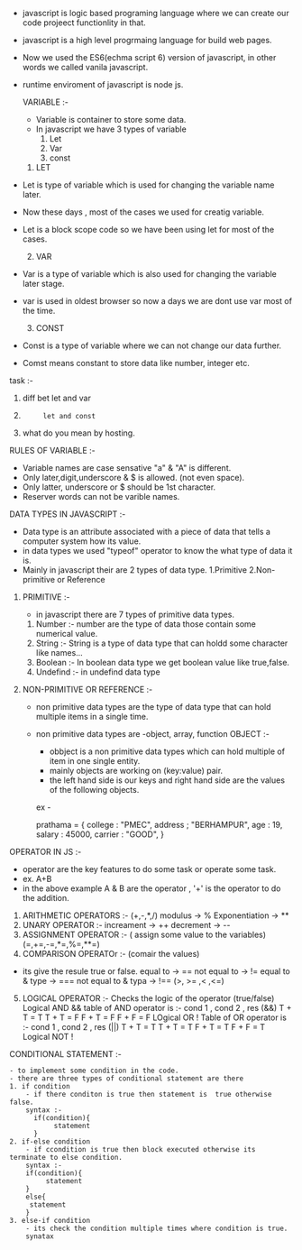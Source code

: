 - javascript is logic based programing language where we can create our code projeect functionlity in that.
- javascript is a high level progrmaing language for build web pages.
- Now we used the ES6(echma script 6) version of javascript, in other words we called vanila javascript.
- runtime enviroment of javascript is node js.

  VARIABLE :-

  - Variable  is container to store some data.
  - In javascript we have 3 types of variable
       1. Let
       2. Var
       3. const

   1. LET

- Let is type of variable which is used for changing the variable name later.
-  Now these days , most of the cases we used for creatig variable.
- Let is a block scope code so we have been using let for most of the cases.

  2. VAR

- Var is a type  of variable which is also used for changing the variable later stage.
- var is used in oldest browser so now a days we are dont use var most of the time.

  3. CONST

- Const is a type of variable where we can not change our data further.
- Comst means constant to store data like number, integer etc.

task :-
1. diff bet let and var
2.          let and const
3. what do you mean by hosting.

RULES OF VARIABLE :-
 
   - Variable names are case sensative "a" & "A" is different.
   - Only later,digit,underscore & $ is allowed. (not even space).
   - Only latter, underscore or $ should be 1st  character.
   - Reserver words can not be varible names.

DATA TYPES IN JAVASCRIPT :-

  - Data type is an attribute associated with a piece of data  that tells a computer system how its value.
  - in data types we used "typeof" operator to know the what type of data it is.
  - Mainly in javascript their are 2 types of data type.
     1.Primitive
     2.Non-primitive or Reference

1. PRIMITIVE :-

   - in javascript there are 7 types of primitive data types.
   1. Number :- number are the type of data those contain some  numerical value.
   2. String :- String is a type of data type that can holdd some character like names...
   3. Boolean :- In boolean data type we get boolean value like true,false.
   4. Undefind :- in undefind data type



2. NON-PRIMITIVE OR REFERENCE :-

    - non primitive data types are the type  of data type that can hold multiple items in a single time.
    - non primitive data types are -object, array, function
    OBJECT :-

       - obbject is a non primitive data types which can hold multiple of item in one single entity.
       - mainly objects are working on (key:value) pair.
       - the left hand side is our keys and right hand side are the values of the following objects.

       ex -

       prathama = {
        college : "PMEC",
        address ; "BERHAMPUR",
        age : 19,
        salary : 45000,
        carrier : "GOOD",
       }

OPERATOR IN JS :-

   - operator are the key features to do some task or operate some task.
   - ex. A+B
   - in the above example A & B are the operator , '+' is the operator to do the addition.
   1. ARITHMETIC OPERATORS :-
   (+,-,*,/)
   modulus -> %
   Exponentiation -> **
   2. UNARY OPERATOR :-
   increament -> ++
   decrement -> --
   3. ASSIGNMENT OPERATOR :- ( assign some value to the variables)
   (=,+=,-=,*=,%=,**=)
   4. COMPARISON OPERATOr :- (comair the values)
   - its give the resule true or false.
   equal to -> ==
   not equal to -> !=
   equal to & type -> ===
   not equal to & typa -> !==
   (>, >= ,< ,<=)

   5. LOGICAL OPERATOR :- Checks the logic of the operator (true/false)
      Logical AND &&
      table of AND operator is :-
      cond 1 , cond 2 , res (&&)
      T + T = T
      T + T = F
      F + T = F
      F + F = F
      LOgical OR !
      Table of OR operator is :-
      cond 1 , cond 2 , res (||)
      T + T = T
      T + T = T
      F + T = T
      F + F = T
      Logical NOT !


CONDITIONAL STATEMENT :-
    
    - to implement some condition in the code.
    - there are three types of conditional statement are there
    1. if condition
        - if there conditon is true then statement is  true otherwise false.
        syntax :-
          if(condition){
               statement
          }
    2. if-else condition
        - if ccondition is true then block executed otherwise its terminate to else condition.
        syntax :-
        if(condition){
             statement
        }
        else{
         statement
        }
    3. else-if condition 
        - its check the condition multiple times where condition is true.
        synatax



